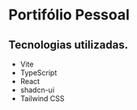 # Portifólio Pessoal


## Tecnologias utilizadas.


- Vite
- TypeScript
- React
- shadcn-ui
- Tailwind CSS

